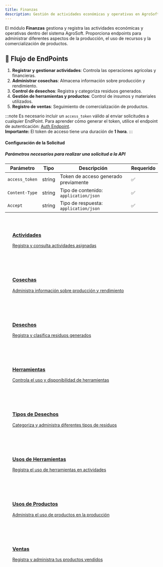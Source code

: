 ```yaml
---
title: Finanzas
description: Gestión de actividades económicas y operativas en AgroSoft
---
```


<style>
  .card-grid {
    display: grid;
    grid-template-columns: repeat(auto-fit, minmax(250px, 1fr));
    gap: 1.5rem;
    margin: 2rem 0;
  }
  .card {
    border: 1px solid var(--sl-color-gray-4);
    border-radius: 12px;
    padding: 1.5rem;
    transition: all 0.3s ease;
  }
  .card:hover {
    transform: translateY(-5px);
    box-shadow: 0 10px 20px rgba(0,0,0,0.1);
  }
  .card h3 {
    margin-top: 0.5rem;
  }
  .card-icon {
    font-size: 1.5rem;
    margin-bottom: 0.5rem;
  }
</style>

El módulo **Finanzas** gestiona y registra las actividades económicas y operativas dentro del sistema AgroSoft. Proporciona endpoints para administrar diferentes aspectos de la producción, el uso de recursos y la comercialización de productos.

## 🔹 Flujo de EndPoints
1. **Registrar y gestionar actividades**: Controla las operaciones agrícolas y financieras.
2. **Administrar cosechas**: Almacena información sobre producción y rendimiento.
3. **Control de desechos**: Registra y categoriza residuos generados.
4. **Gestión de herramientas y productos**: Control de insumos y materiales utilizados.
5. **Registro de ventas**: Seguimiento de comercialización de productos.

  :::note
    Es necesario incluir un <code>access_token</code> válido al enviar solicitudes a cualquier EndPoint. 
    Para aprender cómo generar el token, utilice el endpoint de autenticación: 
    <a href="/autenticacion/obtener-token">Auth Endpoint</a>. <br /><strong>Importante:</strong> 
    El token de acceso tiene una duración de <strong>1 hora</strong>.
  :::

  #### Configuración de la Solicitud
##### Parámetros necesarios para realizar una solicitud a la API

| Parámetro         | Tipo    | Descripción                                | Requerido |
|------------------|--------|--------------------------------------------|-----------|
| `access_token`   | string | Token de acceso generado previamente      | ✅         |
| `Content-Type`   | string | Tipo de contenido: `application/json`     | ✅         |
| `Accept`        | string | Tipo de respuesta: `application/json`      | ✅         |


<div class="card-grid">
  <a href="/finanzas/actividades" class="card">
    <div class="card-icon"></div>
    <h3>Actividades</h3>
    <p>Registra y consulta actividades asignadas</p>
  </a>
  
  <a href="/finanzas/cosechas" class="card">
    <div class="card-icon"></div>
    <h3>Cosechas</h3>
    <p>Administra información sobre producción y rendimiento</p>
  </a>

  <a href="/finanzas/desechos" class="card">
    <div class="card-icon"></div>
    <h3>Desechos</h3>
    <p>Registra y clasifica residuos generados</p>
  </a>

  <a href="/finanzas/herramientas" class="card">
    <div class="card-icon"></div>
    <h3>Herramientas</h3>
    <p>Controla el uso y disponibilidad de herramientas</p>
  </a>

  <a href="/finanzas/tipos-desechos" class="card">
    <div class="card-icon"></div>
    <h3>Tipos de Desechos</h3>
    <p>Categoriza y administra diferentes tipos de residuos</p>
  </a>

  <a href="/finanzas/usos-herramientas" class="card">
    <div class="card-icon"></div>
    <h3>Usos de Herramientas</h3>
    <p>Registra el uso de herramientas en actividades</p>
  </a>

  <a href="/finanzas/usos-productos" class="card">
    <div class="card-icon"></div>
    <h3>Usos de Productos</h3>
    <p>Administra el uso de productos en la producción</p>
  </a>

  <a href="/finanzas/ventas" class="card">
    <div class="card-icon"></div>
    <h3>Ventas</h3>
    <p>Registra y administra tus productos vendidos</p>
  </a>
</div>
